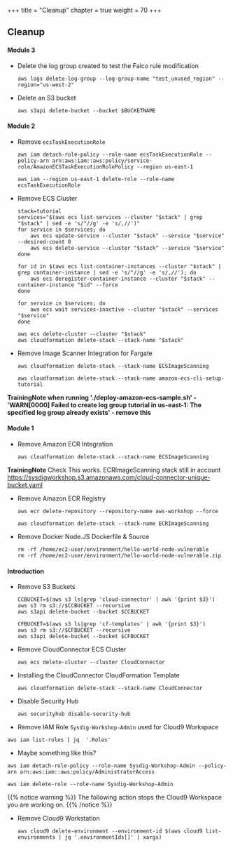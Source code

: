 +++
title = "Cleanup"
chapter = true
weight = 70
+++

## Cleanup
#### Module 3
- Delete the log group created to test the Falco rule modification

    ```
    aws logs delete-log-group --log-group-name "test_unused_region" --region="us-west-2"
    ```

- Delete an S3 bucket

    ```
    aws s3api delete-bucket --bucket $BUCKETNAME
    ```

#### Module 2
- Remove `ecsTaskExecutionRole`

    ```
    aws iam detach-role-policy --role-name ecsTaskExecutionRole --policy-arn arn:aws:iam::aws:policy/service-role/AmazonECSTaskExecutionRolePolicy --region us-east-1

    aws iam --region us-east-1 delete-role --role-name ecsTaskExecutionRole
    ```

- Remove ECS Cluster

    ```
    stack=tutorial
    services="$(aws ecs list-services --cluster "$stack" | grep "$stack" | sed -e 's/"//g' -e 's/,//')"
    for service in $services; do
        aws ecs update-service --cluster "$stack" --service "$service" --desired-count 0
        aws ecs delete-service --cluster "$stack" --service "$service"
    done

    for id in $(aws ecs list-container-instances --cluster "$stack" | grep container-instance | sed -e 's/"//g' -e 's/,//'); do
        aws ecs deregister-container-instance --cluster "$stack" --container-instance "$id" --force
    done

    for service in $services; do
        aws ecs wait services-inactive --cluster "$stack" --services "$service"
    done

    aws ecs delete-cluster --cluster "$stack"
    aws cloudformation delete-stack --stack-name "$stack"
    ```

<!-- **TrainingNote** Undo this
```
ecs-cli up --cluster-config tutorial --ecs-profile tutorial-profile
``` -->

<!-- ecs-cli compose service rm --cluster-config tutorial --ecs-profile tutorial-profile
ecs-cli down --force --cluster-config tutorial --ecs-profile tutorial-profile -->

- Remove Image Scanner Integration for Fargate

    ```
    aws cloudformation delete-stack --stack-name ECSImageScanning

    aws cloudformation delete-stack --stack-name amazon-ecs-cli-setup-tutorial
    ```


**TrainingNote when running './deploy-amazon-ecs-sample.sh' - 'WARN[0000] Failed to create log group tutorial in us-east-1: The specified log group already exists' - remove this**

#### Module 1
<!-- - Remove container image from Amazon ECR Registry
    ```
    docker registry rmi $IMAGE
    ``` -->

- Remove Amazon ECR Integration

    ```
    aws cloudformation delete-stack --stack-name ECSImageScanning
    ```
**TrainingNote** Check This works. ECRImageScanning stack still in account
https://sysdigworkshop.s3.amazonaws.com/cloud-connector-unique-bucket.yaml


- Remove Amazon ECR Registry

    ```
    aws ecr delete-repository --repository-name aws-workshop --force

    aws cloudformation delete-stack --stack-name ECRImageScanning

    ```

- Remove Docker Node.JS Dockerfile & Source

    ```
    rm -rf /home/ec2-user/environment/hello-world-node-vulnerable
    rm -rf /home/ec2-user/environment/hello-world-node-vulnerable.zip
    ```

#### Introduction
- Remove S3 Buckets

  ```
  CCBUCKET=$(aws s3 ls|grep 'cloud-connector' | awk '{print $3}')
  aws s3 rm s3://$CCBUCKET --recursive
  aws s3api delete-bucket --bucket $CCBUCKET

  CFBUCKET=$(aws s3 ls|grep 'cf-templates' | awk '{print $3}')
  aws s3 rm s3://$CFBUCKET --recursive
  aws s3api delete-bucket --bucket $CFBUCKET
  ```
- Remove CloudConnector ECS Cluster

  ```
  aws ecs delete-cluster --cluster CloudConnector
  ```

- Installing the CloudConnector CloudFormation Template

  ```
  aws cloudformation delete-stack --stack-name CloudConnector
  ```

- Disable Security Hub

  ```
  aws securityhub disable-security-hub
  ```

- Remove IAM Role `Sysdig-Workshop-Admin` used for Cloud9 Workspace
<!-- - List Roles & find `"RoleName": "Sysdig-Workshop-Admin"` -->

   ```
   aws iam list-roles | jq  '.Roles'
   ```

   - Maybe something like this?

   ```
   aws iam detach-role-policy --role-name Sysdig-Workshop-Admin --policy-arn arn:aws:iam::aws:policy/AdministratorAccess

   aws iam delete-role --role-name Sysdig-Workshop-Admin
   ```

{{% notice warning %}}
The following action stops the Cloud9 Workspace you are working on.
{{% /notice %}}

  - Remove Cloud9 Workstation

    <!-- ```
    aws ec2 stop-instances --instance-ids $(curl -s 169.254.169.254/latest/dynamic/instance-identity/document | jq -r '.instanceId')
    ```

    Or this? -->

    ```
    aws cloud9 delete-environment --environment-id $(aws cloud9 list-environments | jq '.environmentIds[]' | xargs)
    ```


<!-- arn:aws:iam::168110711348:role/Sysdig-Workshop-Admin -->
<!-- ___

#### Delete images pushed and ECR registry

Go to ECR dashboard on AWS, and remove all repositories \
[https://console.aws.amazon.com/ecr/repositories?region=us-east-1](https://console.aws.amazon.com/ecr/repositories?region=us-east-1)


#### Delete ECS Fargate cluster

_[Use CloudFormation stack delete]_


#### Delete CloudFormation stacks (only if you are not going to use them)

Go to the CloudFormation dashboard on AWS, select and delete each of the stacks. \
[https://console.aws.amazon.com/cloudformation/home?region=us-east-1](https://console.aws.amazon.com/cloudformation/home?region=us-east-1)

[Insert screenshot with all stacks deployed when service role conflict is resolved]


#### Delete other resources

Delete the log group create to test the Falco rule modification

  ```
  aws logs delete-log-group --log-group-name "test_unused_region" --region="us-west-2"
  ```
____ -->
